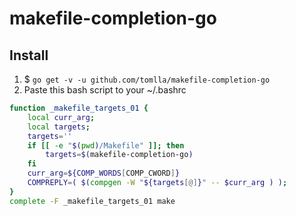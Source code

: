 # makefile-completion-go

## Install

1. $ `go get -v -u github.com/tomlla/makefile-completion-go`
2. Paste this bash script to your ~/.bashrc

```bash
function _makefile_targets_01 {
    local curr_arg;
    local targets;
    targets=''
    if [[ -e "$(pwd)/Makefile" ]]; then
        targets=$(makefile-completion-go)
    fi
    curr_arg=${COMP_WORDS[COMP_CWORD]}
    COMPREPLY=( $(compgen -W "${targets[@]}" -- $curr_arg ) );
}
complete -F _makefile_targets_01 make
```
